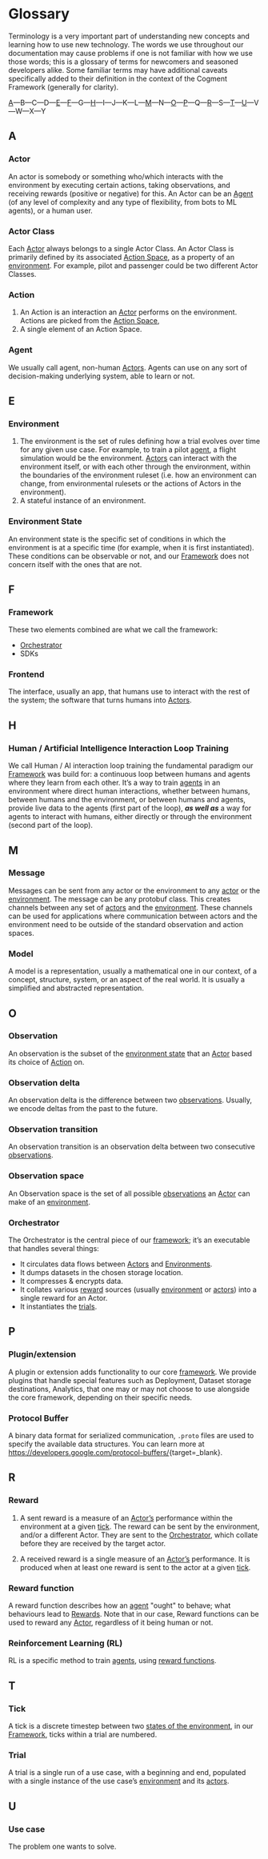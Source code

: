 # Glossary

Terminology is a very important part of understanding new concepts and learning how to use new technology. The words we use throughout our documentation may cause problems if one is not familiar with how we use those words; this is a glossary of terms for newcomers and seasoned developers alike. Some familiar terms may have additional caveats specifically added to their definition in the context of the Cogment Framework (generally for clarity).

[A](#a)—B—C—D—[E](#e)—[F](#f)—G—[H](#h)—I—J—K—L—[M](#m)—N—[O](#o)—[P](#p)—Q—[R](#8)—S—[T](#t)—[U](#u)—V—W—X—Y

## A

### Actor

An actor is somebody or something who/which interacts with the environment by executing certain actions, taking observations, and receiving rewards (positive or negative) for this. An Actor can be an [Agent](#agent) (of any level of complexity and any type of flexibility, from bots to ML agents), or a human user.

### Actor Class

Each [Actor](#actor) always belongs to a single Actor Class. An Actor Class is primarily defined by its associated [Action Space](#action-space), as a property of an [environment](#environment). For example, pilot and passenger could be two different Actor Classes.

### Action

1. An Action is an interaction an [Actor](#actor) performs on the environment. Actions are picked from the [Action Space](#action-space),
2. A single element of an Action Space.

### Agent

We usually call agent, non-human [Actors](#actor). Agents can use on any sort of decision-making underlying system, able to learn or not.

## E

### Environment

1. The environment is the set of rules defining how a trial evolves over time for any given use case. For example, to train a pilot [agent](#agent), a flight simulation would be the environment. [Actors](#actor) can interact with the environment itself, or with each other through the environment, within the boundaries of the environment ruleset (i.e. how an environment can change, from environmental rulesets or the actions of Actors in the environment).
2. A stateful instance of an environment.

### Environment State

An environment state is the specific set of conditions in which the environment is at a specific time (for example, when it is first instantiated). These conditions can be observable or not, and our [Framework](#framework) does not concern itself with the ones that are not.

## F

### Framework

These two elements combined are what we call the framework:

- [Orchestrator](#orchestrator)
- SDKs

### Frontend

The interface, usually an app, that humans use to interact with the rest of the system; the software that turns humans into [Actors](#actor).

## H

### Human / Artificial Intelligence Interaction Loop Training

We call Human / AI interaction loop training the fundamental paradigm our [Framework](#framework) was build for: a continuous loop between humans and agents where they learn from each other. It’s a way to train [agents](#agent) in an environment where direct human interactions, whether between humans, between humans and the environment, or between humans and agents, provide live data to the agents (first part of the loop), _**as well as**_ a way for agents to interact with humans, either directly or through the environment (second part of the loop).

## M

### Message

Messages can be sent from any actor or the environment to any [actor](#actor) or the [environment](#environment). The message can be any protobuf class. This creates channels between any set of [actors](#actor) and the [environment](#environment). These channels can be used for applications where communication between actors and the environment need to be outside of the standard observation and action spaces.

### Model

A model is a representation, usually a mathematical one in our context, of a concept, structure, system, or an aspect of the real world. It is usually a simplified and abstracted representation.

## O

### Observation

An observation is the subset of the [environment state](#environment-state) that an [Actor](#actor) based its choice of [Action](#action) on.

### Observation delta

An observation delta is the difference between two [observations](#observation). Usually, we encode deltas from the past to the future.

### Observation transition

An observation transition is an observation delta between two consecutive [observations](#observation).

### Observation space

An Observation space is the set of all possible [observations](#observation) an [Actor](#actor) can make of an [environment](#environment).

### Orchestrator

The Orchestrator is the central piece of our [framework](#framework); it’s an executable that handles several things:

- It circulates data flows between [Actors](#actor) and [Environments](#environment).
- It dumps datasets in the chosen storage location.
- It compresses & encrypts data.
- It collates various [reward](#reward) sources (usually [environment](#environment) or [actors](#actor)) into a single reward for an Actor.
- It instantiates the [trials](#trial).

## P

### Plugin/extension

A plugin or extension adds functionality to our core [framework](#framework).
We provide plugins that handle special features such as Deployment, Dataset storage destinations, Analytics, that one may or may not choose to use alongside the core framework, depending on their specific needs.

### Protocol Buffer

A binary data format for serialized communication, `.proto` files are used to specify the available data structures. You can learn more at <https://developers.google.com/protocol-buffers/>{target=\_blank}.

## R

### Reward

1. A sent reward is a measure of an [Actor’s](#actor) performance within the environment at a given [tick](#tick). The reward can be sent by the environment, and/or a different Actor. They are sent to the [Orchestrator](#orchestrator), which collate before they are received by the target actor.

2. A received reward is a single measure of an [Actor’s](#actor) performance. It is produced when at least one reward is sent to the actor at a given [tick](#tick).

### Reward function

A reward function describes how an [agent](#agent) "ought" to behave; what behaviours lead to [Rewards](#reward). Note that in our case, Reward functions can be used to reward any [Actor](#actor), regardless of it being human or not.

### Reinforcement Learning (RL)

RL is a specific method to train [agents](#agent), using [reward functions](#reward-function).

## T

### Tick

A tick is a discrete timestep between two [states of the environment](#environment-state), in our [Framework](#framework), ticks within a trial are numbered.

### Trial

A trial is a single run of a use case, with a beginning and end, populated with a single instance of the use case’s [environment](#environment) and its [actors](#actor).

## U

### Use case

The problem one wants to solve.
